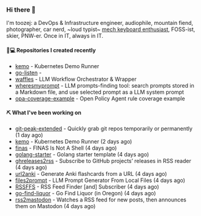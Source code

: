 ### Hi there 👋

I'm toozej: a DevOps & Infrastructure engineer, audiophile, mountain fiend, photographer, car nerd, ~loud typist~ [mech keyboard enthusiast](https://github.com/toozej/keebs), FOSS-ist, skier, PNW-er. Once in IT, always in IT.

#### 👨💻 Repositories I created recently

- [kemo](https://github.com/toozej/kemo) - Kubernetes Demo Runner
- [go-listen](https://github.com/toozej/go-listen) - 
- [waffles](https://github.com/toozej/waffles) - LLM Workflow Orchestrator & Wrapper
- [wheresmyprompt](https://github.com/toozej/wheresmyprompt) - LLM prompts-finding tool: search prompts stored in a Markdown file, and use selected prompt as a LLM system prompt
- [opa-coverage-example](https://github.com/toozej/opa-coverage-example) - Open Policy Agent rule coverage example

#### ⛏️ What I've been working on

- [git-peak-extended](https://github.com/toozej/git-peak-extended) - Quickly grab git repos temporarily or permanently (1 day ago)
- [kemo](https://github.com/toozej/kemo) - Kubernetes Demo Runner (2 days ago)
- [finas](https://github.com/toozej/finas) - FINAS Is Not A Shell (4 days ago)
- [golang-starter](https://github.com/toozej/golang-starter) - Golang starter template (4 days ago)
- [ghreleases2rss](https://github.com/toozej/ghreleases2rss) - Subscribe to GitHub projects’ releases in RSS reader (4 days ago)
- [url2anki](https://github.com/toozej/url2anki) - Generate Anki flashcards from a URL (4 days ago)
- [files2prompt](https://github.com/toozej/files2prompt) - LLM Prompt Generator From Local Files (4 days ago)
- [RSSFFS](https://github.com/toozej/RSSFFS) - RSS Feed Finder [and] Subscriber (4 days ago)
- [go-find-liquor](https://github.com/toozej/go-find-liquor) - Go Find Liquor (in Oregon) (4 days ago)
- [rss2mastodon](https://github.com/toozej/rss2mastodon) - Watches a RSS feed for new posts, then announces them on Mastodon (4 days ago)
